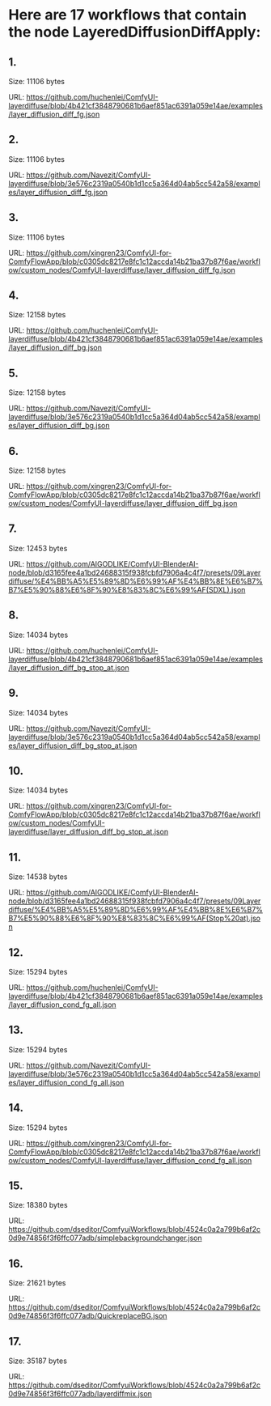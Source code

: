 # Here are 17 workflows that contain the node LayeredDiffusionDiffApply:

## 1. 

Size: 11106 bytes

URL: https://github.com/huchenlei/ComfyUI-layerdiffuse/blob/4b421cf3848790681b6aef851ac6391a059e14ae/examples/layer_diffusion_diff_fg.json

## 2. 

Size: 11106 bytes

URL: https://github.com/Navezjt/ComfyUI-layerdiffuse/blob/3e576c2319a0540b1d1cc5a364d04ab5cc542a58/examples/layer_diffusion_diff_fg.json

## 3. 

Size: 11106 bytes

URL: https://github.com/xingren23/ComfyUI-for-ComfyFlowApp/blob/c0305dc8217e8fc1c12accda14b21ba37b87f6ae/workflow/custom_nodes/ComfyUI-layerdiffuse/layer_diffusion_diff_fg.json

## 4. 

Size: 12158 bytes

URL: https://github.com/huchenlei/ComfyUI-layerdiffuse/blob/4b421cf3848790681b6aef851ac6391a059e14ae/examples/layer_diffusion_diff_bg.json

## 5. 

Size: 12158 bytes

URL: https://github.com/Navezjt/ComfyUI-layerdiffuse/blob/3e576c2319a0540b1d1cc5a364d04ab5cc542a58/examples/layer_diffusion_diff_bg.json

## 6. 

Size: 12158 bytes

URL: https://github.com/xingren23/ComfyUI-for-ComfyFlowApp/blob/c0305dc8217e8fc1c12accda14b21ba37b87f6ae/workflow/custom_nodes/ComfyUI-layerdiffuse/layer_diffusion_diff_bg.json

## 7. 

Size: 12453 bytes

URL: https://github.com/AIGODLIKE/ComfyUI-BlenderAI-node/blob/d3165fee4a1bd24688315f938fcbfd7906a4c4f7/presets/09Layerdiffuse/%E4%BB%A5%E5%89%8D%E6%99%AF%E4%BB%8E%E6%B7%B7%E5%90%88%E6%8F%90%E8%83%8C%E6%99%AF(SDXL).json

## 8. 

Size: 14034 bytes

URL: https://github.com/huchenlei/ComfyUI-layerdiffuse/blob/4b421cf3848790681b6aef851ac6391a059e14ae/examples/layer_diffusion_diff_bg_stop_at.json

## 9. 

Size: 14034 bytes

URL: https://github.com/Navezjt/ComfyUI-layerdiffuse/blob/3e576c2319a0540b1d1cc5a364d04ab5cc542a58/examples/layer_diffusion_diff_bg_stop_at.json

## 10. 

Size: 14034 bytes

URL: https://github.com/xingren23/ComfyUI-for-ComfyFlowApp/blob/c0305dc8217e8fc1c12accda14b21ba37b87f6ae/workflow/custom_nodes/ComfyUI-layerdiffuse/layer_diffusion_diff_bg_stop_at.json

## 11. 

Size: 14538 bytes

URL: https://github.com/AIGODLIKE/ComfyUI-BlenderAI-node/blob/d3165fee4a1bd24688315f938fcbfd7906a4c4f7/presets/09Layerdiffuse/%E4%BB%A5%E5%89%8D%E6%99%AF%E4%BB%8E%E6%B7%B7%E5%90%88%E6%8F%90%E8%83%8C%E6%99%AF(Stop%20at).json

## 12. 

Size: 15294 bytes

URL: https://github.com/huchenlei/ComfyUI-layerdiffuse/blob/4b421cf3848790681b6aef851ac6391a059e14ae/examples/layer_diffusion_cond_fg_all.json

## 13. 

Size: 15294 bytes

URL: https://github.com/Navezjt/ComfyUI-layerdiffuse/blob/3e576c2319a0540b1d1cc5a364d04ab5cc542a58/examples/layer_diffusion_cond_fg_all.json

## 14. 

Size: 15294 bytes

URL: https://github.com/xingren23/ComfyUI-for-ComfyFlowApp/blob/c0305dc8217e8fc1c12accda14b21ba37b87f6ae/workflow/custom_nodes/ComfyUI-layerdiffuse/layer_diffusion_cond_fg_all.json

## 15. 

Size: 18380 bytes

URL: https://github.com/dseditor/ComfyuiWorkflows/blob/4524c0a2a799b6af2c0d9e74856f3f6ffc077adb/simplebackgroundchanger.json

## 16. 

Size: 21621 bytes

URL: https://github.com/dseditor/ComfyuiWorkflows/blob/4524c0a2a799b6af2c0d9e74856f3f6ffc077adb/QuickreplaceBG.json

## 17. 

Size: 35187 bytes

URL: https://github.com/dseditor/ComfyuiWorkflows/blob/4524c0a2a799b6af2c0d9e74856f3f6ffc077adb/layerdiffmix.json

